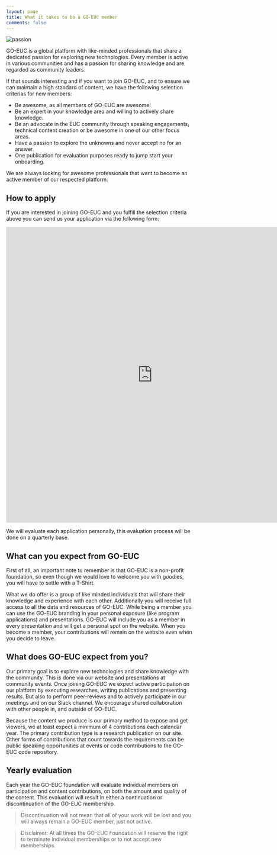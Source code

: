 ```yaml
---
layout: page
title: What it takes to be a GO-EUC member
comments: false
---
```

![passion]({{site.baseurl}}/assets/images/pages/membership/membership-feature-image.png)

GO-EUC is a global platform with like-minded professionals that share a dedicated passion for exploring new technologies. Every member is active in various communities and has a passion for sharing knowledge and are regarded as community leaders. 

If that sounds interesting and if you want to join GO-EUC, and to ensure we can maintain a high standard of content, we have the following selection criterias for new members:

  * Be awesome, as all members of GO-EUC are awesome!
  * Be an expert in your knowledge area and willing to actively share knowledge.
  * Be an advocate in the EUC community through speaking engagements, technical content creation or be awesome in one of our other focus areas.
  * Have a passion to explore the unknowns and never accept no for an answer.
  * One publication for evaluation purposes ready to jump start your onboarding.

We are always looking for awesome professionals that want to become an active member of our respected platform.
## How to apply
If you are interested in joining GO-EUC and you fulfill the selection criteria above you can send us your application via the following form:

<iframe src="https://docs.google.com/forms/d/e/1FAIpQLSd5_5J0SajIzb15xiugPXVi5coot7akV79XPGm8dSl1VK3ybQ/viewform?embedded=true" width="790" height="800" frameborder="0" marginheight="0" marginwidth="0">Loading…</iframe>

We will evaluate each application personally, this evaluation process will be done on a quarterly base.

## What can you expect from GO-EUC
First of all, an important note to remember is that GO-EUC is a non-profit foundation, so even though we would love to welcome you with goodies, you will have to settle with a T-Shirt. 

What we do offer is a group of like minded individuals that will share their knowledge and experience with each other. Additionally you will receive full access to all the data and resources of GO-EUC. While being a member you can use the GO-EUC branding in your personal exposure (like program applications) and presentations. GO-EUC will include you as a member in every presentation and will get a personal spot on the website. When you become a member,  your contributions will remain on the website even when you decide to leave.

## What does GO-EUC expect from you?
Our primary goal is to explore new technologies and share knowledge with the community. This is done via our website and presentations at community events. Once joining GO-EUC we expect active participation on our platform by executing researches, writing publications and presenting results. But also to perform peer-reviews and to actively participate in our meetings and on our Slack channel. We encourage shared collaboration with other people in, and outside of GO-EUC.

Because the content we produce is our primary method to expose and get viewers, we at least expect a minimum of 4 contributions each calendar year. The primary contribution type is a research publication on our site. Other forms of contributions that count towards the requirements can be public speaking opportunities at events or code contributions to the GO-EUC code repository. 

## Yearly evaluation
Each year the GO-EUC foundation will evaluate individual members on participation and content contributions, on both the amount and quality of the content. This evaluation will result in either a continuation or discontinuation of the GO-EUC membership.

> Discontinuation will not mean that all of your work will be lost and you will always remain a GO-EUC member, just not active.

> Disclaimer: At all times the GO-EUC Foundation will reserve the right to terminate individual memberships or to not accept new memberships.
